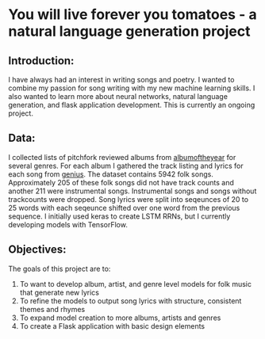 You will live forever you tomatoes - a natural language generation project
==========================================================================
## Introduction:
I have always had an interest in writing songs and poetry. I wanted to combine my passion for song writing with my new machine learning skills. I also wanted to learn more about neural networks, natural language generation, and flask application development. This is currently an ongoing project.

## Data:
I collected lists of pitchfork reviewed albums from [albumoftheyear](www.albumoftheyear.org) for several genres. For each album I gathered the track listing and lyrics for each song from [genius](https://genius.com/). The dataset contains 5942 folk songs. Approximately 205 of these folk songs did not have track counts and another 211 were instrumental songs. Instrumental songs and songs without trackcounts were dropped. Song lyrics were split into seqeunces of 20 to 25 words with each seqeunce shifted over one word from the previous sequence. I initially used keras to create LSTM RRNs, but I currently developing models with TensorFlow.

## Objectives:
The goals of this project are to:
1. To want to develop album, artist, and genre level models for folk music that generate new lyrics
2. To refine the models to output song lyrics with structure, consistent themes and rhymes
3. To expand model creation to more albums, artists and genres
4. To create a Flask application with basic design elements
